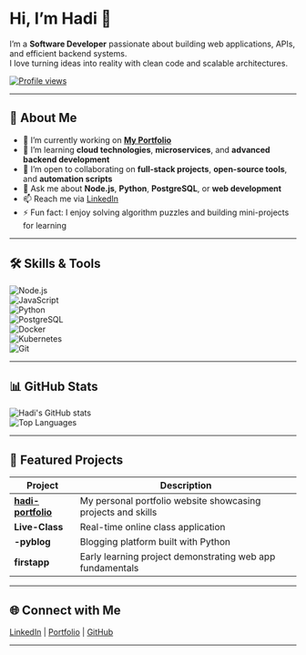 # Hi, I’m Hadi 👋

I’m a **Software Developer** passionate about building web applications, APIs, and efficient backend systems.  
I love turning ideas into reality with clean code and scalable architectures.

[![Profile views](https://komarev.com/ghpvc/?username=hadikhanhk786&color=blue)](https://github.com/hadikhanhk786)

---

## 🚀 About Me
- 🔭 I’m currently working on **[My Portfolio](https://hadikhanhk786.github.io/hadi-portfolio/)**  
- 🌱 I’m learning **cloud technologies**, **microservices**, and **advanced backend development**  
- 👯 I’m open to collaborating on **full-stack projects**, **open-source tools**, and **automation scripts**  
- 💬 Ask me about **Node.js**, **Python**, **PostgreSQL**, or **web development**  
- 📫 Reach me via [LinkedIn](https://www.linkedin.com/in/hadi-khan-55b575147)  
- ⚡ Fun fact: I enjoy solving algorithm puzzles and building mini-projects for learning  

---

## 🛠️ Skills & Tools
![Node.js](https://img.shields.io/badge/Node.js-339933?style=for-the-badge&logo=node.js&logoColor=white)  
![JavaScript](https://img.shields.io/badge/JavaScript-F7DF1E?style=for-the-badge&logo=javascript&logoColor=black)  
![Python](https://img.shields.io/badge/Python-3776AB?style=for-the-badge&logo=python&logoColor=white)  
![PostgreSQL](https://img.shields.io/badge/PostgreSQL-336791?style=for-the-badge&logo=postgresql&logoColor=white)  
![Docker](https://img.shields.io/badge/Docker-2496ED?style=for-the-badge&logo=docker&logoColor=white)  
![Kubernetes](https://img.shields.io/badge/Kubernetes-326CE5?style=for-the-badge&logo=kubernetes&logoColor=white)  
![Git](https://img.shields.io/badge/Git-F05032?style=for-the-badge&logo=git&logoColor=white)  

---

## 📊 GitHub Stats
![Hadi's GitHub stats](https://github-readme-stats.vercel.app/api?username=hadikhanhk786&show_icons=true&theme=radical)  
![Top Languages](https://github-readme-stats.vercel.app/api/top-langs/?username=hadikhanhk786&layout=compact&theme=radical)

---

## 💼 Featured Projects
| Project | Description |
|--------|-------------|
| **[hadi-portfolio](https://hadikhanhk786.github.io/hadi-portfolio/)** | My personal portfolio website showcasing projects and skills |
| **Live-Class** | Real-time online class application |
| **-pyblog** | Blogging platform built with Python |
| **firstapp** | Early learning project demonstrating web app fundamentals |

---

## 🌐 Connect with Me
[LinkedIn](https://www.linkedin.com/in/hadi-khan-55b575147) | [Portfolio](https://hadikhanhk786.github.io/hadi-portfolio/) | [GitHub](https://github.com/hadikhanhk786)

---

